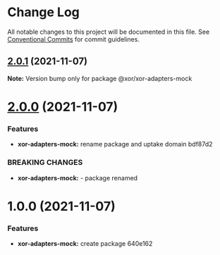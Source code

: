 # Change Log

All notable changes to this project will be documented in this file.
See [Conventional Commits](https://conventionalcommits.org) for commit guidelines.

## [2.0.1](/compare/@xor/xor-adapters-mock@2.0.0...@xor/xor-adapters-mock@2.0.1) (2021-11-07)

**Note:** Version bump only for package @xor/xor-adapters-mock





# [2.0.0](/compare/@xor/xor-adapters-mock@1.0.0...@xor/xor-adapters-mock@2.0.0) (2021-11-07)


### Features

* **xor-adapters-mock:** rename package and uptake domain bdf87d2


### BREAKING CHANGES

* **xor-adapters-mock:** - package renamed





# 1.0.0 (2021-11-07)


### Features

* **xor-adapters-mock:** create package 640e162
